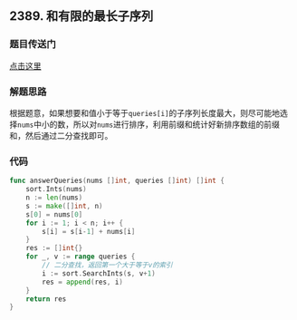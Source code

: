 ## 2389. 和有限的最长子序列

### 题目传送门

[点击这里](https://leetcode.cn/problems/longest-subsequence-with-limited-sum/)

### 解题思路

根据题意，如果想要和值小于等于`queries[i]`的子序列长度最大，则尽可能地选择`nums`中小的数，所以对`nums`进行排序，利用前缀和统计好新排序数组的前缀和，然后通过二分查找即可。

### 代码

```go
func answerQueries(nums []int, queries []int) []int {
	sort.Ints(nums)
	n := len(nums)
	s := make([]int, n)
	s[0] = nums[0]
	for i := 1; i < n; i++ {
		s[i] = s[i-1] + nums[i]
	}
	res := []int{}
	for _, v := range queries {
		// 二分查找，返回第一个大于等于v的索引
		i := sort.SearchInts(s, v+1)
		res = append(res, i)
	}
	return res
}

```
